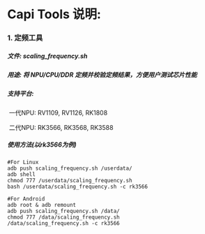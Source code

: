 # Capi Tools 说明:

### 1. 定频工具

##### 	文件: scaling_frequency.sh

##### 	用途: 将 NPU/CPU/DDR 定频并校验定频结果，方便用户测试芯片性能

##### 	支持平台: 

​		一代NPU: RV1109, RV1126, RK1808

​			二代NPU: RK3566, RK3568, RK3588

##### 	使用方法(以rk3566为例)

```
#For Linux
adb push scaling_frequency.sh /userdata/
adb shell
chmod 777 /userdata/scaling_frequency.sh
bash /userdata/scaling_frequency.sh -c rk3566

#For Android
adb root & adb remount
adb push scaling_frequency.sh /data/
chmod 777 /data/scaling_frequency.sh
/data/scaling_frequency.sh -c rk3566
```

